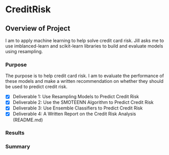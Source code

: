# CreditRisk

## Overview of Project
I am to apply machine learning to help solve credit card risk. Jill asks me to use imblanced-learn and scikit-learn libraries to build and evaluate models using resampling.

### Purpose
The purpose is to help credit card risk. I am to evaluate the performance of these models and make a written recommendation on whether they should be used to predict credit risk.

- [x] Deliverable 1: Use Resampling Models to Predict Credit Risk
- [x] Deliverable 2: Use the SMOTEENN Algorithm to Predict Credit Risk
- [x] Deliverable 3: Use Ensemble Classifiers to Predict Credit Risk
- [x] Deliverable 4: A Written Report on the Credit Risk Analysis (README.md)

### Results

### Summary